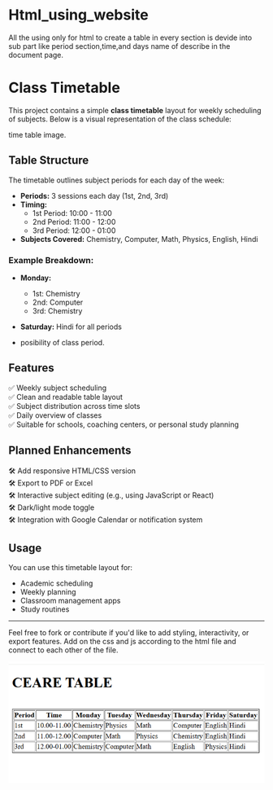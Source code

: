 # Html_using_website
All the using only for html to create a table in every section is 
devide into sub part like period section,time,and days name of describe 
in the document page.

# Class Timetable

This project contains a simple **class timetable** layout for weekly scheduling of subjects. Below is a visual representation of the class schedule:

time table image.

## Table Structure

The timetable outlines subject periods for each day of the week:

- **Periods:** 3 sessions each day (1st, 2nd, 3rd)
- **Timing:** 
  - 1st Period: 10:00 - 11:00
  - 2nd Period: 11:00 - 12:00
  - 3rd Period: 12:00 - 01:00
- **Subjects Covered:** Chemistry, Computer, Math, Physics, English, Hindi

### Example Breakdown:
- **Monday:** 
  - 1st: Chemistry 
  - 2nd: Computer 
  - 3rd: Chemistry

- **Saturday:** Hindi for all periods
- posibility of class period.


## Features

✅ Weekly subject scheduling  
✅ Clean and readable table layout  
✅ Subject distribution across time slots  
✅ Daily overview of classes  
✅ Suitable for schools, coaching centers, or personal study planning 


## Planned Enhancements

🛠️ Add responsive HTML/CSS version  
🛠️ Export to PDF or Excel  
🛠️ Interactive subject editing (e.g., using JavaScript or React)  
🛠️ Dark/light mode toggle  
🛠️ Integration with Google Calendar or notification system 

## Usage

You can use this timetable layout for:
- Academic scheduling
- Weekly planning
- Classroom management apps
- Study routines

---

Feel free to fork or contribute if you'd like to add styling, interactivity, or export features.
Add on the css and js according to the html file and connect to each other of the file. 

 
![image alt](https://github.com/Amrenderkumar/html_using_website/blob/a3f05f066e54d6004533c2a491a18e2fdca9ea9b/Screenshot%20(84).png)
